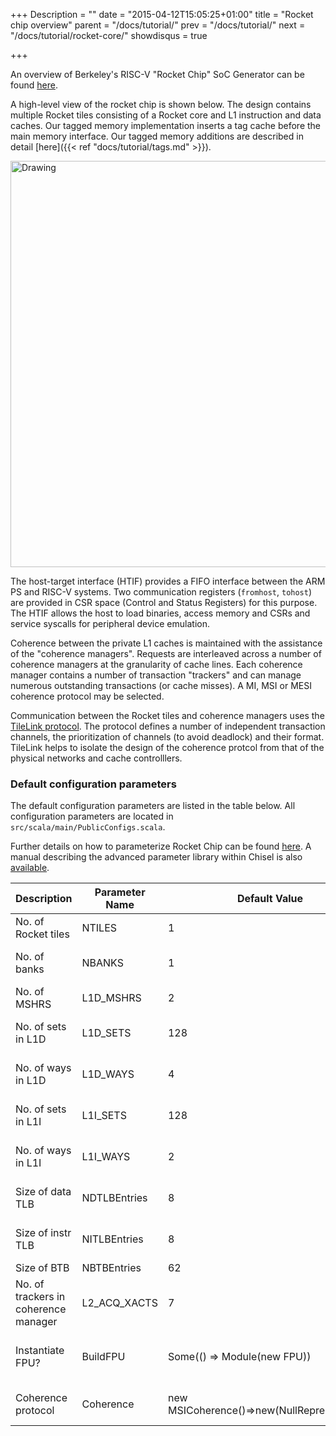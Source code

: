 +++
Description = ""
date = "2015-04-12T15:05:25+01:00"
title = "Rocket chip overview"
parent = "/docs/tutorial/"
prev = "/docs/tutorial/"
next = "/docs/tutorial/rocket-core/"
showdisqus = true

+++


An overview of Berkeley's RISC-V "Rocket Chip" SoC Generator can be found [here](http://riscv.org/workshop-jan2015/riscv-rocket-chip-generator-workshop-jan2015.pdf).

A high-level view of the rocket chip is shown below. The design
contains multiple Rocket tiles consisting of a Rocket core and L1
instruction and data caches. Our tagged memory implementation inserts
a tag cache before the main memory interface. Our tagged memory additions
are described in detail [here]({{< ref "docs/tutorial/tags.md" >}}). 

<img src="../figures/rocket_chip.png" alt="Drawing" style="width: 650px;"/>

The host-target interface (HTIF) provides a FIFO interface between the
ARM PS and RISC-V systems. Two communication registers (`fromhost`,
`tohost`) are provided in CSR space (Control and Status Registers) for
this purpose. The HTIF allows the host to load binaries, access memory
and CSRs and service syscalls for peripheral device emulation.

Coherence between the private L1 caches is maintained with the
assistance of the "coherence managers". Requests are interleaved
across a number of coherence managers at the granularity of cache
lines. Each coherence manager contains a number of transaction "trackers"
and can manage numerous outstanding transactions (or cache misses).
A MI, MSI or MESI coherence protocol may be selected.

Communication between the Rocket tiles and coherence managers uses the
[TileLink protocol][TileLinkSpec]. The protocol defines a number of
independent transaction channels, the prioritization of channels (to
avoid deadlock) and their format. TileLink helps to isolate the
design of the coherence protcol from that of the physical networks
and cache controlllers. 

### Default configuration parameters

The default configuration parameters are listed in the table
below. All configuration parameters are located in
`src/scala/main/PublicConfigs.scala`. 

Further details on how to parameterize Rocket Chip can be found
[here](https://github.com/ucb-bar/rocket-chip#-how-can-i-parameterize-my-rocket-chip). 
A manual describing the advanced
parameter library within Chisel is also
[available][Chisel-parameterization-manual].

| Description         | Parameter Name | Default Value | Possible Value | Notes |
| ------------------- | -------------- | ------------- | -------------- | ----- |
| No. of Rocket tiles | NTILES         | 1             | >0             |       |
| No. of banks        | NBANKS         | 1             | >0, power of 2 |       |
| No. of MSHRS        | L1D_MSHRS      | 2             | >0             |       |
| No. of sets in L1D  | L1D_SETS       | 128           | >0, power of 2 |       |
| No. of ways in L1D  | L1D_WAYS       | 4             | >0, power of 2 |       |
| No. of sets in L1I  | L1I_SETS       | 128           | >0, power of 2 |       |
| No. of ways in L1I  | L1I_WAYS       | 2             | >0, power of 2 |       |
| Size of data TLB    | NDTLBEntries   | 8             | >0, power of 2 |       |
| Size of instr TLB   | NITLBEntries   | 8             | >0, power of 2 |       |
| Size of BTB         | NBTBEntries    | 62            | >0             |       |
| No. of trackers in coherence manager | L2_ACQ_XACTS | 7 | >0          |       |
| Instantiate FPU?    | BuildFPU       | Some(() => Module(new FPU)) |  | Set to None to disable |
| Coherence protocol  | Coherence      | new MSICoherence()=>new(NullRepresentation) | MI, MEI, MSI, MESI | |

<!-- Links -->

[TileLinkSpec]: https://github.com/ucb-bar/uncore/blob/master/doc/TileLink0.3.1Specification.pdf
[Chisel-parameterization-manual]: https://github.com/ucb-bar/chisel/blob/master/doc/parameters/parameters.pdf

